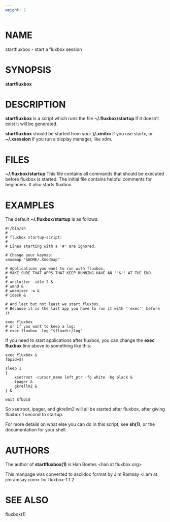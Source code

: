 ```yaml
---
weight: 2
---
```

# NAME

startfluxbox - start a fluxbox session

# SYNOPSIS

**startfluxbox**

# DESCRIPTION

**startfluxbox** is a script which runs the file **~/.fluxbox/startup**
If it doesn’t exist it will be generated.

**startfluxbox** should be started from your **\\/.xinitrc** if you use
startx, or **~/.xsession** if you run a display manager, like xdm.

# FILES

**~/.fluxbox/startup**
This file contains all commands that should be executed before fluxbox
is started. The initial file contains helpful comments for beginners. It
also starts fluxbox.

# EXAMPLES

The default **~/.fluxbox/startup** is as follows:

    #!/bin/sh
    #
    # fluxbox startup-script:
    #
    # Lines starting with a '#' are ignored.

    # Change your keymap:
    xmodmap "$HOME/.Xmodmap"

    # Applications you want to run with fluxbox.
    # MAKE SURE THAT APPS THAT KEEP RUNNING HAVE AN ''&'' AT THE END.
    #
    # unclutter -idle 2 &
    # wmnd &
    # wmsmixer -w &
    # idesk &

    # And last but not least we start fluxbox.
    # Because it is the last app you have to run it with ''exec'' before it.

    exec fluxbox
    # or if you want to keep a log:
    # exec fluxbox -log "$fluxdir/log"

If you need to start applications after fluxbox, you can change the
**exec fluxbox** line above to something like this:

    exec fluxbox &
    fbpid=$!

    sleep 1
    {
        xsetroot -cursor_name left_ptr -fg white -bg black &
        ipager &
        gkrellm2 &
    } &

    wait $fbpid

So xsetroot, ipager, and gkrellm2 will all be started after fluxbox,
after giving fluxbox 1 second to startup.

For more details on what else you can do in this script, see **sh(1)**,
or the documentation for your shell.

# AUTHORS

The author of **startfluxbox(1)** is Han Boetes &lt;han at
fluxbox.org&gt;

This manpage was converted to asciidoc format by Jim Ramsay &lt;i.am at
jimramsay.com&gt; for fluxbox-1.1.2

# SEE ALSO

fluxbox(1)
